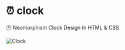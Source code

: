 # ⏰ clock

🕑 Neomorphism Clock Design In HTML & CSS

<img src="/chittaranjan2020-github-io-1024xFULLdesktop-b5c0b3.jpg" alt="Clock" >
